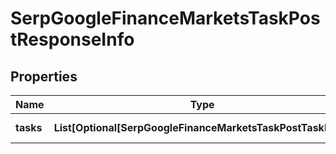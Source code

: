 # SerpGoogleFinanceMarketsTaskPostResponseInfo


## Properties

| Name | Type | Description | Notes |
|------------ | ------------- | ------------- | -------------|
**tasks** | **List[Optional[SerpGoogleFinanceMarketsTaskPostTaskInfo]]** | array of tasks |[optional]|